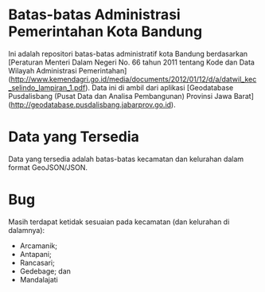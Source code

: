 # Batas-batas Administrasi Pemerintahan Kota Bandung
Ini adalah repositori batas-batas administratif kota Bandung berdasarkan 
[Peraturan Menteri Dalam Negeri No. 66 tahun 2011 tentang Kode dan Data Wilayah Administrasi Pemerintahan] (http://www.kemendagri.go.id/media/documents/2012/01/12/d/a/datwil_kec_selindo_lampiran_1.pdf). 
Data ini di ambil dari aplikasi [Geodatabase Pusdalisbang (Pusat Data dan Analisa Pembangunan) Provinsi Jawa Barat] (http://geodatabase.pusdalisbang.jabarprov.go.id).

# Data yang Tersedia
Data yang tersedia adalah batas-batas kecamatan dan kelurahan dalam format GeoJSON/JSON.

# Bug
Masih terdapat ketidak sesuaian pada kecamatan (dan kelurahan di dalamnya):
- Arcamanik;
- Antapani;
- Rancasari;
- Gedebage; dan
- Mandalajati